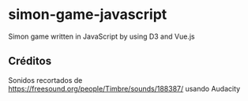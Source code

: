 # simon-game-javascript
 Simon game written in JavaScript by using D3 and Vue.js
## Créditos
Sonidos recortados de https://freesound.org/people/Timbre/sounds/188387/ 
usando Audacity 